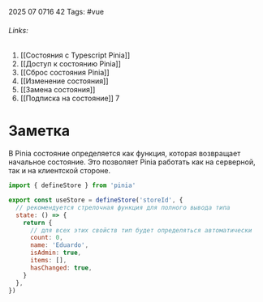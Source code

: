 2025 07 0716 42
Tags: #vue 
###### Links: 
1) [[Состояния с Typescript Pinia]]
2) [[Доступ к состоянию Pinia]]
3) [[Сброс состояния Pinia]]
4) [[Изменение состояния]]
5) [[Замена состояния]]
6) [[Подписка на состояние]]
7
# Заметка
В Pinia состояние определяется как функция, которая возвращает начальное состояние. Это позволяет Pinia работать как на серверной, так и на клиентской стороне.
```js
import { defineStore } from 'pinia'

export const useStore = defineStore('storeId', {
  // рекомендуется стрелочная функция для полного вывода типа
  state: () => {
    return {
      // для всех этих свойств тип будет определяться автоматически
      count: 0,
      name: 'Eduardo',
      isAdmin: true,
      items: [],
      hasChanged: true,
    }
  },
})
```